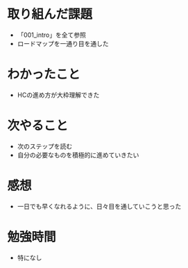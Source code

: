 # 取り組んだ課題
* 「001_intro」を全て参照
* ロードマップを一通り目を通した

# わかったこと
* HCの進め方が大枠理解できた

# 次やること
* 次のステップを読む
* 自分の必要なものを積極的に進めていきたい

# 感想
* 一日でも早くなれるように、日々目を通していこうと思った

# 勉強時間
* 特になし
